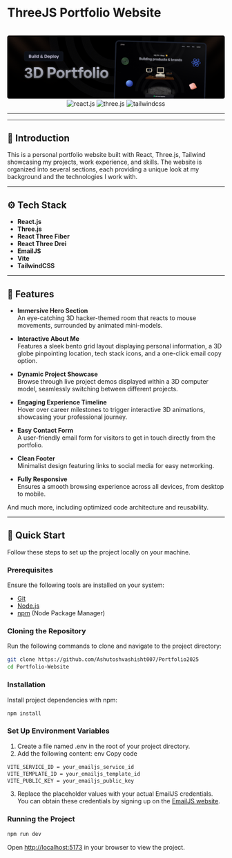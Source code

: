 # ThreeJS Portfolio Website

<div align="center">
  <br />
      <img src="./public/assets/poster.png" alt="Project Banner">
    </a>
  <br />
  <div>
    <img src="https://img.shields.io/badge/-React_JS-black?style=for-the-badge&logoColor=white&logo=react&color=61DAFB" alt="react.js" />
    <img src="https://img.shields.io/badge/-Three_JS-black?style=for-the-badge&logoColor=white&logo=threedotjs&color=000000" alt="three.js" />
    <img src="https://img.shields.io/badge/-Tailwind_CSS-black?style=for-the-badge&logoColor=white&logo=tailwindcss&color=06B6D4" alt="tailwindcss" />
  </div>

</div>

---

---

## 🤖 Introduction

This is a personal portfolio website built with React, Three.js, Tailwind showcasing my projects, work experience, and skills. The website is organized into several sections, each providing a unique look at my background and the technologies I work with.

---

## ⚙️ Tech Stack

- **React.js**
- **Three.js**
- **React Three Fiber**
- **React Three Drei**
- **EmailJS**
- **Vite**
- **TailwindCSS**

---

## 🔋 Features

- **Immersive Hero Section**  
  An eye-catching 3D hacker-themed room that reacts to mouse movements, surrounded by animated mini-models.

- **Interactive About Me**  
  Features a sleek bento grid layout displaying personal information, a 3D globe pinpointing location, tech stack icons, and a one-click email copy option.

- **Dynamic Project Showcase**  
  Browse through live project demos displayed within a 3D computer model, seamlessly switching between different projects.

- **Engaging Experience Timeline**  
  Hover over career milestones to trigger interactive 3D animations, showcasing your professional journey.

- **Easy Contact Form**  
  A user-friendly email form for visitors to get in touch directly from the portfolio.

- **Clean Footer**  
  Minimalist design featuring links to social media for easy networking.

- **Fully Responsive**  
  Ensures a smooth browsing experience across all devices, from desktop to mobile.

And much more, including optimized code architecture and reusability.

---

## 🤸 Quick Start

Follow these steps to set up the project locally on your machine.

### Prerequisites

Ensure the following tools are installed on your system:

- [Git](https://git-scm.com/)
- [Node.js](https://nodejs.org/en)
- [npm](https://www.npmjs.com/) (Node Package Manager)

### Cloning the Repository

Run the following commands to clone and navigate to the project directory:

```bash
git clone https://github.com/Ashutoshvashisht007/Portfolio2025
cd Portfolio-Website
```

### Installation

Install project dependencies with npm:

```bash
npm install
```

### Set Up Environment Variables

1. Create a file named .env in the root of your project directory.
2. Add the following content:
   env
   Copy code

```env
VITE_SERVICE_ID = your_emailjs_service_id
VITE_TEMPLATE_ID = your_emailjs_template_id
VITE_PUBLIC_KEY = your_emailjs_public_key
```

3. Replace the placeholder values with your actual EmailJS credentials. You can obtain these credentials by signing up on the [EmailJS website](https://www.emailjs.com/).

### Running the Project

```bash
npm run dev
```

Open [http://localhost:5173](http://localhost:5173) in your browser to view the project.
